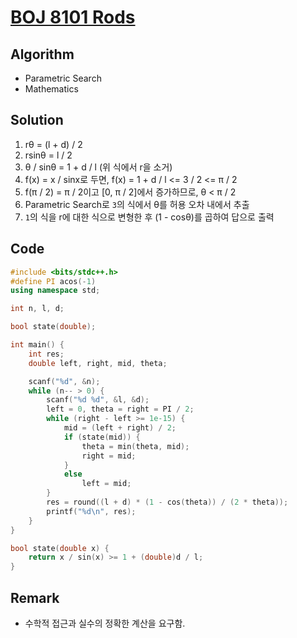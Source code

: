 [BOJ 8101 Rods](https://www.acmicpc.net/problem/8101)
=====
Algorithm
-----
* Parametric Search
* Mathematics

Solution
-----
1. rθ = (l + d) / 2
2. rsinθ = l / 2
3. θ / sinθ = 1 + d / l (위 식에서 r을 소거)
4. f(x) = x / sinx로 두면, f(x) = 1 + d / l <= 3 / 2 <= π / 2
5. f(π / 2) = π / 2이고 [0, π / 2]에서 증가하므로, θ < π / 2
6. Parametric Search로 ```3```의 식에서 θ를 허용 오차 내에서 추출
7. ```1```의 식을 r에 대한 식으로 변형한 후 (1 - cosθ)를 곱하여 답으로 출력

Code
-----

```cpp
#include <bits/stdc++.h>
#define PI acos(-1)
using namespace std;

int n, l, d;

bool state(double);

int main() {
	int res;
	double left, right, mid, theta;

	scanf("%d", &n);
	while (n-- > 0) {
		scanf("%d %d", &l, &d);
		left = 0, theta = right = PI / 2;
		while (right - left >= 1e-15) {
			mid = (left + right) / 2;
			if (state(mid)) {
				theta = min(theta, mid);
				right = mid;
			}
			else
				left = mid;
		}
		res = round((l + d) * (1 - cos(theta)) / (2 * theta));
		printf("%d\n", res);
	}
}

bool state(double x) {
	return x / sin(x) >= 1 + (double)d / l;
}
```

Remark
-----
* 수학적 접근과 실수의 정확한 계산을 요구함.